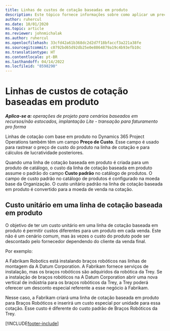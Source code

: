 ```yaml
---
title: Linhas de custos de cotação baseadas em produto
description: Este tópico fornece informações sobre como aplicar um preço de custo a uma linha de cotação baseada em produto.
author: ruhercul
ms.date: 10/01/2020
ms.topic: article
ms.reviewer: johnmichalak
ms.author: ruhercul
ms.openlocfilehash: 33cfd42a61b368dc2d2d7f18bfaccf3a221a38fe
ms.sourcegitcommit: c0792bd65d92db25e0e8864879a19c4b93efb10c
ms.translationtype: HT
ms.contentlocale: pt-BR
ms.lasthandoff: 04/14/2022
ms.locfileid: "8598290"
---
```

# <a name="costing-product-based-quote-lines"></a>Linhas de custos de cotação baseadas em produto

_**Aplica-se a:** operações de projeto para cenários baseados em recursos/não estocados, implantação Lite - transação para faturamento pro forma_


Linhas de cotação com base em produto no Dynamics 365 Project Operations também têm um campo **Preço de Custo**. Esse campo é usado para rastrear o preço de custo do produto na linha de cotação e para cálculos de lucratividade posteriores.

Quando uma linha de cotação baseada em produto é criada para um produto de catálogo, o custo da linha de cotação baseada em produto assume o padrão do campo **Custo padrão** no catálogo de produtos. O campo de custo padrão no catálogo de produtos é configurado na moeda base da Organização. O custo unitário padrão na linha de cotação baseada em produto é convertido para a moeda de venda na cotação.

## <a name="unit-cost-on-a-product-based-quote-line"></a>Custo unitário em uma linha de cotação baseada em produto

O objetivo de ter um custo unitário em uma linha de cotação baseada em produto é permitir custos diferentes para um produto em cada venda. Este não é um cenário comum, mas às vezes o custo do produto pode ser descontado pelo fornecedor dependendo do cliente da venda final.

Por exemplo:

A Fabrikam Robotics está instalando braços robóticos nas linhas de montagem da A Datum Corporation. A Fabrikam fornece serviços de instalação, mas os braços robóticos são adquiridos da robótica da Trey. Se a instalação de braços robóticos na A Datum Corporation abrir uma nova vertical de indústria para os braços robóticos da Trey, a Trey poderá oferecer um desconto especial referente a esse negócio à Fabrikam.

Nesse caso, a Fabrikam criará uma linha de cotação baseada em produto para Braços Robóticos e inserirá um custo especial por unidade para essa cotação. Esse custo é diferente do custo padrão de Braços Robóticos da Trey.


[!INCLUDE[footer-include](../../includes/footer-banner.md)]